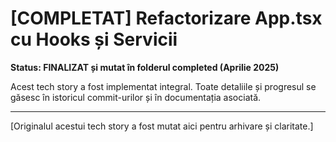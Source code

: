 # [COMPLETAT] Refactorizare App.tsx cu Hooks și Servicii

**Status: FINALIZAT și mutat în folderul completed (Aprilie 2025)**

Acest tech story a fost implementat integral. Toate detaliile și progresul se găsesc în istoricul commit-urilor și în documentația asociată.

---

[Originalul acestui tech story a fost mutat aici pentru arhivare și claritate.]
